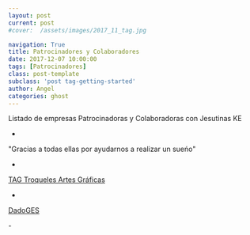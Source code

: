 ```yaml
---
layout: post
current: post
#cover:  /assets/images/2017_11_tag.jpg

navigation: True
title: Patrocinadores y Colaboradores
date: 2017-12-07 10:00:00
tags: [Patrocinadores]
class: post-template
subclass: 'post tag-getting-started'
author: Angel
categories: ghost
---
```


Listado de empresas Patrocinadoras y Colaboradoras con Jesutinas KE

-

"Gracias a todas ellas por ayudarnos a realizar un sueńo"

-

<p> <a href="http://www.troquelestag.com/es/inicio">TAG Troqueles Artes Gráficas</a></p>

-

<p> <a href="http://www.dadoges.com/default.html">DadoGES</a></p>
-
